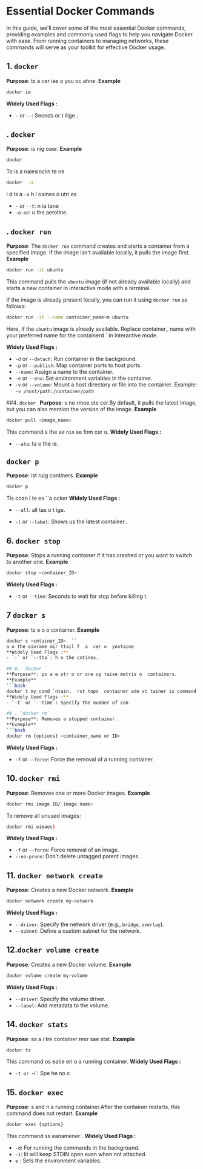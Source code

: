 # Essential Docker Commands
In this guide, we'll cover some of the most essential Docker commands, providing examples and commonly used flags to help you navigate Docker with ease. From running containers to managing networks, these commands will serve as your toolkit for effective Docker usage.

## 1. `docker `
**Purpose**: ts a cer iae o you oc ahne.
**Example**  
```bash  
docker ie
```
**Widely Used Flags :** 
- `-` or `--`: Secnds   or t  ilige .
## . `docker `
**Purpose**: is nig oaer.
**Example**  
```bash  
docker   
```  
To is a naiesinclin te ne 
```bash
docker  -a 
```
i d ls  a  `-a` h l oaines o utri es  
- `-` or `--t`: n ia tane 
- `-o-ae`: u the aetotine.

## . `docker run`

**Purpose**: The `docker run` command creates and starts a container from a specified image. If the image isn't available locally, it pulls the image first.
**Example**  
```bash  
docker run -it ubuntu  
```  
This command pulls the `ubuntu` image (if not already available locally) and starts a new container in interactive mode with a terminal.

If the image is already present locally, you can run it using `docker run` as follows:
```bash
docker run -it --name container_name<m ubuntu
```
Here, if the `ubuntu` image is already available. Replace container_ name with your preferred name for the containerd ` in interactive mode.

**Widely Used Flags :**  
- `-d` or `--detach`: Run container in the background.  
- `-p` or `--publish`: Map container ports to host ports.  
- `--name`: Assign a name to the container.  
- `-e` or `--env`: Set environment variables in the container.
- `-v` or `--volume`: Mount a host directory or file into the container. Example: `-v /host/path:/container/path`

##4. `docker `
**Purpose**: s ne rmoe ste cer.By default, it pulls the latest image, but you can also mention the version of the image.
**Example**  
```bash  
docker pull <image_name> 
```  
This command s the ae `nin` ae fom cer u.
**Widely Used Flags :**
- `--ata`: ta o the ie.


## `docker p`
**Purpose**: ist ruig continers.
**Example**  
```bash  
docker p  
```  
Tis coan l te es ``a  ocker 
**Widely Used Flags :**
- `--all`:  all tas o t ige.

- `-l` or `--label`: Shows us the latest container..


## 6. `docker stop`
**Purpose**: Stops a running container if it has crashed or you want to switch to another one.
**Example**  
```bash  
docker stop <container_ID>
```
**Widely Used Flags :** 
- `-t` or `--time`: Seconds to wait for stop before killing t.
## 7  `docker s`
**Purpose**: ts e o o  container.
**Example**  
```bash  
docker s <cntainer_ID>  ``  
a o the oinrame mir ttail f  a  cer o  yontaine 
**Widely Used Flags :** 
- `-` or `--tta`: h o the cntines.

## 8. `docker `
**Purpose**: ps a e str o or ore ug taise metris o  containers.
**Example**
```bash
docker t my_cond `ntain.  rst tops  container ade st tainer is command stat n.
**Widely Used Flags :** 
- `-t` or `--time`: Specify the number of con

## . `docker rm`
**Purpose**: Removes a stopped container.
**Example**  
```bash  
docker rm {options} <container_name or ID>  
```
**Widely Used Flags :** 
- `-f` or `--force`: Force the removal of a running container.
## 10. `docker rmi`
**Purpose**: Removes one or more Docker images.
**Example**  
```bash  
docker rmi image ID/ image name> 
```  
To remove all unused images:  
```bash  
docker rmi oimaes)  
```
**Widely Used Flags :** 
- `-f` or `--force`: Force removal of an image.  
- `--no-prune`: Don’t delete untagged parent images.

## 11. `docker network create`
**Purpose**: Creates a new Docker network.
**Example**  
```bash  
docker network create my-network  
```
**Widely Used Flags :**
- `--driver`: Specify the network driver (e.g., `bridge`, `overlay`).  
- `--subnet`: Define a custom subnet for the network.
## 12.`docker volume create`
**Purpose**: Creates a new Docker volume.
**Example**  
```bash  
docker volume create my-volume  
```
**Widely Used Flags :** 
- `--driver`: Specify the volume driver.  
- `--label`: Add metadata to the volume.


## 14. `docker stats`
**Purpose**: sa a i tre  container resr sae stat.
**Example**
```bash
docker ts 
```  
This command os eatie eri o a running container.
**Widely Used Flags :** 
- `-t or `-i`: Spe he no c

## 15. `docker exec`
**Purpose**: s and n a running container.After the container restarts, this command does not restart.
**Example**  
```bash  
docker exec {options} 
```  
This command ss eanamener`.
**Widely Used Flags :** 
- `-d`: For running the commands in the background.
- `-i`: Iit will keep STDIN open even when not attached.
- `e` : Sets the environment variables.
<!--stackedit_data:
eyJoaXN0b3J5IjpbLTY2OTkyMDkyMCwtMTY1MDA1NjQwMSwyND
IwNTM1MzEsLTEzMzgwNTk3NywtMTkxMzUyODUyMywtODM5Mjgx
MzE1LDY2NzMyMzc4MCwtOTg1MDY3Mjk2LDE4ODA1MjExMzgsMT
AyMjE3NTA1NywxMDEzNjUyMDI5LDE4MjM0MDU3NTIsLTU1NDQ4
NTg3NSwzOTk3MTMxMTIsLTExOTI3NDE0NDUsLTgxMTI4ODU2OS
wtMTQwNzYzMjcxMyw4NzMxNDkxOTQsNTU2MzM3OTc0XX0=
-->
